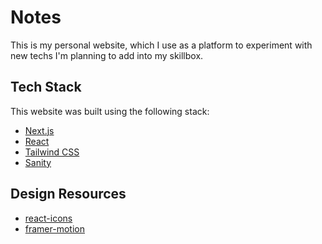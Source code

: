 # Notes

This is my personal website, which I use as a platform to experiment with new techs I'm planning to add into my skillbox.


## Tech Stack

This website was built using the following stack:

- [Next.js](https://nextjs.org/)
- [React](https://reactjs.org/)
- [Tailwind CSS](https://tailwindcss.com/)
- [Sanity](https://www.sanity.io/)

## Design Resources

- [react-icons](https://react-icons.github.io/react-icons/icons?name=fi)
- [framer-motion](https://github.com/framer/motion)